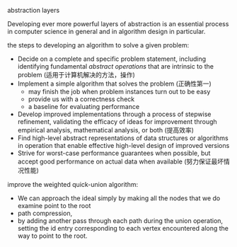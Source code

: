 
abstraction layers

Developing ever more powerful layers of abstraction is an essential process in computer science in general and in algorithm design in particular.

the steps to developing an algorithm to solve a given problem:

- Decide on a complete and specific problem statement, including identifying fundamental _abstract operations_ that are intrinsic to the problem (适用于计算机解决的方法，操作)
- Implement a simple algorithm that solves the problem (正确性第一)
  - may finish the job when problem instances turn out to be easy
  - provide us with a correctness check
  - a baseline for evaluating performance
- Develop improved implementations through a process of stepwise refinement, validating the efficacy of ideas for improvement through empirical analysis, mathematical analysis, or both  (提高效率)
- Find high-level abstract representations of data structures or algorithms in operation that enable effective high-level design of improved versions
- Strive for worst-case performance guarantees when possible, but accept good performance on actual data when available (努力保证最坏情况性能)


improve the weighted quick-union algorithm:

- We can approach the ideal simply by making all the nodes that we do examine point to the root
-  path compression, 
  - by adding another pass through each path during the union operation, setting the id entry corresponding to each vertex encountered along the way to point to the root. 
